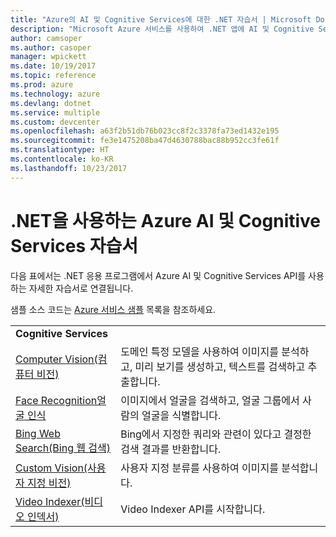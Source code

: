 ```yaml
---
title: "Azure의 AI 및 Cognitive Services에 대한 .NET 자습서 | Microsoft Docs"
description: "Microsoft Azure 서비스를 사용하여 .NET 앱에 AI 및 Cognitive Services를 추가합니다."
author: camsoper
ms.author: casoper
manager: wpickett
ms.date: 10/19/2017
ms.topic: reference
ms.prod: azure
ms.technology: azure
ms.devlang: dotnet
ms.service: multiple
ms.custom: devcenter
ms.openlocfilehash: a63f2b51db76b023cc8f2c3378fa73ed1432e195
ms.sourcegitcommit: fe3e1475208ba47d4630788bac88b952cc3fe61f
ms.translationtype: HT
ms.contentlocale: ko-KR
ms.lasthandoff: 10/23/2017
---
```

# <a name="azure-ai-and-cognitive-service-tutorials-using-net"></a>.NET을 사용하는 Azure AI 및 Cognitive Services 자습서

다음 표에서는 .NET 응용 프로그램에서 Azure AI 및 Cognitive Services API를 사용하는 자세한 자습서로 연결됩니다. 

샘플 소스 코드는 [Azure 서비스 샘플](https://azure.microsoft.com/resources/samples/?platform=dotnet) 목록을 참조하세요.

| | |
|---|---|
| **Cognitive Services**| |
| [Computer Vision(컴퓨터 비전)][1] | 도메인 특정 모델을 사용하여 이미지를 분석하고, 미리 보기를 생성하고, 텍스트를 검색하고 추출합니다. | 
| [Face Recognition얼굴 인식][2] | 이미지에서 얼굴을 검색하고, 얼굴 그룹에서 사람의 얼굴을 식별합니다. | 
| [Bing Web Search(Bing 웹 검색)][3]| Bing에서 지정한 쿼리와 관련이 있다고 결정한 검색 결과를 반환합니다. |
| [Custom Vision(사용자 지정 비전)][4] | 사용자 지정 분류를 사용하여 이미지를 분석합니다. |
| [Video Indexer(비디오 인덱서)][5] | Video Indexer API를 시작합니다.|

[1]: /azure/cognitive-services/computer-vision/tutorials/csharptutorial
[2]: /azure/cognitive-services/face/tutorials/faceapiincsharptutorial
[3]: /azure/cognitive-services/bing-web-search/csharp-ranking-tutorial
[4]: /azure/cognitive-services/custom-vision-service/csharp-tutorial
[5]: /azure/cognitive-services/video-indexer/video-indexer-use-apis

